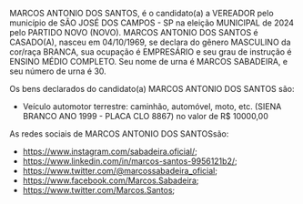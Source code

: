 MARCOS ANTONIO DOS SANTOS, é o candidato(a) a VEREADOR pelo município de SÃO JOSÉ DOS CAMPOS - SP na eleição MUNICIPAL de 2024 pelo PARTIDO NOVO (NOVO). MARCOS ANTONIO DOS SANTOS é CASADO(A), nasceu em 04/10/1969, se declara do gênero MASCULINO da cor/raça BRANCA, sua ocupação é EMPRESÁRIO e seu grau de instrução é ENSINO MÉDIO COMPLETO. Seu nome de urna é MARCOS SABADEIRA, e seu número de urna é 30.

Os bens declarados do candidato(a) MARCOS ANTONIO DOS SANTOS são: 
- Veículo automotor terrestre: caminhão, automóvel, moto, etc. (SIENA BRANCO ANO 1999 - PLACA CLO 8867) no valor de R$ 10000,00

As redes sociais de MARCOS ANTONIO DOS SANTOSsão:
- https://www.instagram.com/sabadeira.oficial/;
- https://www.linkedin.com/in/marcos-santos-9956121b2/;
- https://www.twitter.com/@marcossabadeira_oficial;
- https://www.facebook.com/Marcos.Sabadeira;
- https://www.twitter.com/Marcos.Santos;